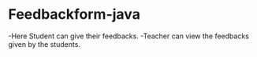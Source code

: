 # Feedbackform-java

-Here Student can give their feedbacks.
-Teacher can view the feedbacks given by the students.
